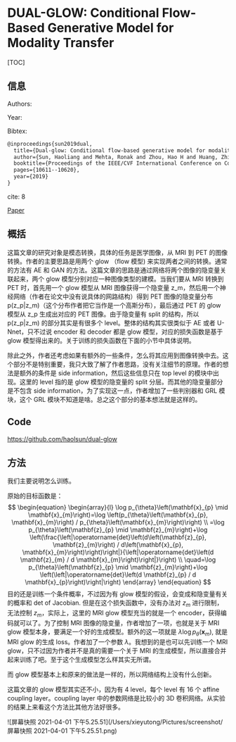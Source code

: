 # DUAL-GLOW: Conditional Flow-Based Generative Model for Modality Transfer

[TOC]

## 信息

Authors:

Year:

Bibtex:

```latex
@inproceedings{sun2019dual,
  title={Dual-glow: Conditional flow-based generative model for modality transfer},
  author={Sun, Haoliang and Mehta, Ronak and Zhou, Hao H and Huang, Zhichun and Johnson, Sterling C and Prabhakaran, Vivek and Singh, Vikas},
  booktitle={Proceedings of the IEEE/CVF International Conference on Computer Vision},
  pages={10611--10620},
  year={2019}
}
```

cite: 8

[Paper](file:///Users/xieyutong/Documents/Research/PaperReading/Papers/dual-glow-conditional-flow-based-generative-model-for-modality-transfer.pdf)



## 概括

这篇文章的研究对象是模态转换，具体的任务是医学图像，从 MRI 到 PET 的图像转换。作者的主要思路是用两个 glow （flow 模型) 来实现两者之间的转换。通常的方法有 AE 和 GAN 的方法。这篇文章的思路是通过网络将两个图像的隐变量关联起来，两个 glow 模型分别对应一种图像类型的建模。当我们要从 MRI 转换到 PET 时，首先用一个 glow 模型从 MRI 图像获得一个隐变量 z_m，然后用一个神经网络（作者在论文中没有说具体的网路结构）得到 PET 图像的隐变量分布 p(z_p|z_m)（这个分布作者把它当作是一个高斯分布），最后通过 PET 的 glow 模型从 z_p 生成出对应的 PET 图像。由于隐变量有 split 的结构，所以 p(z_p|z_m) 的部分其实是有很多个 level。整体的结构其实很类似于 AE 或者 U-Nnet，只不过说 encoder 和 decoder 都是 glow 模型，对应的损失函数是基于 glow 模型得出来的。关于训练的损失函数在下面的小节中具体说明。

除此之外，作者还考虑如果有额外的一些条件，怎么将其应用到图像转换中去。这个部分不是特别重要，我只大致了解了作者思路，没有关注细节的原理。作者的想法是额外的条件是 side information，然后这些信息只在 top level 的模块中出现。这里的 level 指的是 glow 模型的隐变量的 split 分层。而其他的隐变量部分是不包含 side information，为了实现这一点，作者增加了一些判别器和 GRL 模块，这个 GRL 模块不知道是啥。总之这个部分的基本想法就是这样的。



## Code

https://github.com/haolsun/dual-glow



## 方法

我们主要说明怎么训练。

原始的目标函数是：
$$
\begin{equation}
\begin{array}{l}
\log p_{\theta}\left(\mathbf{x}_{p} \mid \mathbf{x}_{m}\right)=\log \left(p_{\theta}\left(\mathbf{x}_{p}, \mathbf{x}_{m}\right) / p_{\theta}\left(\mathbf{x}_{m}\right)\right) \\
=\log p_{\theta}\left(\mathbf{z}_{p} \mid \mathbf{z}_{m}\right)+\log \left(\frac{\left|\operatorname{det}\left(d\left(\mathbf{z}_{p}, \mathbf{z}_{m}\right) / d\left(\mathbf{x}_{p}, \mathbf{x}_{m}\right)\right)\right|}{\left|\operatorname{det}\left(d \mathbf{z}_{m} / d \mathbf{x}_{m}\right)\right|}\right) \\
\quad=\log p_{\theta}\left(\mathbf{z}_{p} \mid \mathbf{z}_{m}\right)+\log \left(\left|\operatorname{det}\left(d \mathbf{z}_{p} / d \mathbf{x}_{p}\right)\right|\right)
\end{array}
\end{equation}
$$
目的还是训练一个条件概率，不过因为有 glow 模型的假设，会变成和隐变量有关的概率和 det of Jacobian. 但是在这个损失函数中，没有办法对 $z_m$ 进行限制，无法控制 $z_m$，实际上，这里的 MRI glow 模型充当的就是一个 encoder，获得编码就可以了。为了控制 MRI 图像的隐变量，作者增加了一项，也就是关于 MRI glow 模型本身，要满足一个好的生成模型。额外的这一项就是 $\begin{equation}
\lambda \log p_{\theta}\left(\mathbf{x}_{m}\right)
\end{equation}$, 就是 MRI glow 的生成 loss。作者加了一个参数 $\lambda$。我想到的是也可以先训练一个 MRI glow，只不过因为作者并不是真的需要一个关于 MRI 的生成模型，所以直接合并起来训练了吧。至于这个生成模型怎么样其实无所谓。

而 glow 模型基本上和原来的做法是一样的，所以网络结构上没有什么创新。

这篇文章的 glow 模型其实还不小，因为有 4 level，每个 level 有 16 个 affine coupling layer。coupling layer 中的参数网络是比较小的 3D 卷积网络。从实验的结果上来看这个方法比其他方法好很多。

![屏幕快照 2021-04-01 下午5.25.51](/Users/xieyutong/Pictures/screenshot/屏幕快照 2021-04-01 下午5.25.51.png)

